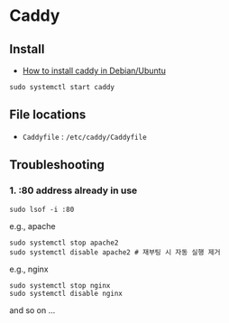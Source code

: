 # Caddy

## Install

- [How to install caddy in Debian/Ubuntu](https://caddyserver.com/docs/install#debian-ubuntu-raspbian)

```shell
sudo systemctl start caddy
```

## File locations

- `Caddyfile` : `/etc/caddy/Caddyfile`

## Troubleshooting

### 1. :80 address already in use

```shell
sudo lsof -i :80​
```

e.g., apache

```shell
sudo systemctl stop apache2
sudo systemctl disable apache2 # 재부팅 시 자동 실행 제거
```

e.g., nginx

```shell
sudo systemctl stop nginx
sudo systemctl disable nginx
```

and so on ...
